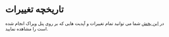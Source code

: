 # تاریخچه تغییرات

در [این بخش](https://panel.virakcloud.com/changelogs) شما می توانید تمام تغییرات و آپدیت هایی که بر روی پنل ویراک انجام شده است را مشاهده نمایید.

<DarkModeImage
  dark-src="/images/guides/fa/dark/change-log.png"
  light-src="/images/guides/fa/light/change-log.png"
  alt="Changelogs"
/>
